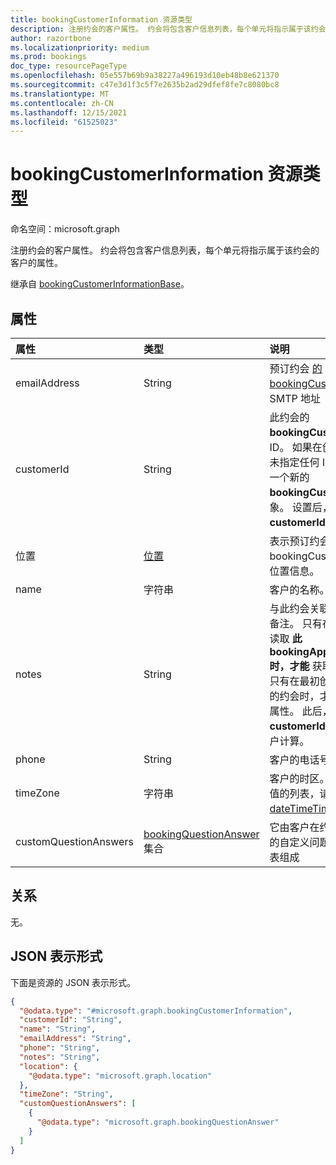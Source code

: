 ```yaml
---
title: bookingCustomerInformation 资源类型
description: 注册约会的客户属性。 约会将包含客户信息列表，每个单元将指示属于该约会的客户的属性。
author: razortbone
ms.localizationpriority: medium
ms.prod: bookings
doc_type: resourcePageType
ms.openlocfilehash: 05e557b69b9a38227a496193d10eb48b8e621370
ms.sourcegitcommit: c47e3d1f3c5f7e2635b2ad29dfef8fe7c8080bc8
ms.translationtype: MT
ms.contentlocale: zh-CN
ms.lasthandoff: 12/15/2021
ms.locfileid: "61525023"
---
```

# <a name="bookingcustomerinformation-resource-type"></a>bookingCustomerInformation 资源类型

命名空间：microsoft.graph

注册约会的客户属性。 约会将包含客户信息列表，每个单元将指示属于该约会的客户的属性。

继承自 [bookingCustomerInformationBase](bookingcustomerinformationbase.md)。

## <a name="properties"></a>属性
|属性|类型|说明|
|:---|:---|:---|
|emailAddress|String| 预订约会 [的 bookingCustomer](../resources/bookingcustomer.md) 的 SMTP 地址 |
|customerId|String|此约会的 **bookingCustomer** 的 ID。 如果在创建约会时未指定任何 ID，则创建一个新的 **bookingCustomer** 对象。 设置后，你应考虑 **customerId** 不可变。 |
|位置|[位置](../resources/location.md)| 表示预订约会的 bookingCustomer 的位置信息。 |
|name|字符串|客户的名称。 |
|notes|String|与此约会关联的客户的备注。 只有在通过 ID 读取 **此 bookingAppointment 时，才能** 获取该值。 只有在最初创建新客户的约会时，才能设置此属性。 此后，该值从 **customerId** 表示的客户计算。 |
|phone|String|客户的电话号码。 |
|timeZone|字符串|客户的时区。 有关可能值的列表，请参阅 [dateTimeTimeZone](../resources/datetimetimezone.md)。|
|customQuestionAnswers|[bookingQuestionAnswer](../resources/bookingquestionanswer.md) 集合|它由客户在约会中给出的自定义问题和答案列表组成 |

## <a name="relationships"></a>关系
无。

## <a name="json-representation"></a>JSON 表示形式
下面是资源的 JSON 表示形式。
<!-- {
  "blockType": "resource",
  "@odata.type": "microsoft.graph.bookingCustomerInformation",
  "baseType": "microsoft.graph.bookingCustomerInformationBase"
}
-->
``` json
{
  "@odata.type": "#microsoft.graph.bookingCustomerInformation",
  "customerId": "String",
  "name": "String",
  "emailAddress": "String",
  "phone": "String",
  "notes": "String",
  "location": {
    "@odata.type": "microsoft.graph.location"
  },
  "timeZone": "String",
  "customQuestionAnswers": [
    {
      "@odata.type": "microsoft.graph.bookingQuestionAnswer"
    }
  ]
}
```

